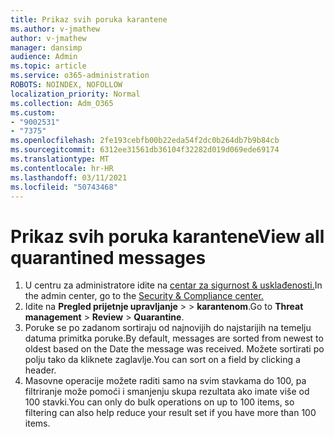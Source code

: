 ```yaml
---
title: Prikaz svih poruka karantene
ms.author: v-jmathew
author: v-jmathew
manager: dansimp
audience: Admin
ms.topic: article
ms.service: o365-administration
ROBOTS: NOINDEX, NOFOLLOW
localization_priority: Normal
ms.collection: Adm_O365
ms.custom:
- "9002531"
- "7375"
ms.openlocfilehash: 2fe193cebfb00b22eda54f2dc0b264db7b9b84cb
ms.sourcegitcommit: 6312ee31561db36104f32282d019d069ede69174
ms.translationtype: MT
ms.contentlocale: hr-HR
ms.lasthandoff: 03/11/2021
ms.locfileid: "50743468"
---
```

# <a name="view-all-quarantined-messages"></a><span data-ttu-id="51157-102">Prikaz svih poruka karantene</span><span class="sxs-lookup"><span data-stu-id="51157-102">View all quarantined messages</span></span>

1. <span data-ttu-id="51157-103">U centru za administratore idite na [centar za sigurnost & usklađenosti.](https://go.microsoft.com/fwlink/p/?linkid=2077143)</span><span class="sxs-lookup"><span data-stu-id="51157-103">In the admin center, go to the [Security & Compliance center.](https://go.microsoft.com/fwlink/p/?linkid=2077143)</span></span>
2. <span data-ttu-id="51157-104">Idite na **Pregled prijetnje upravljanje**  >    >  **karantenom**.</span><span class="sxs-lookup"><span data-stu-id="51157-104">Go to **Threat management** > **Review** > **Quarantine**.</span></span>
3. <span data-ttu-id="51157-105">Poruke se po zadanom sortiraju od najnovijih do najstarijih na temelju datuma primitka poruke.</span><span class="sxs-lookup"><span data-stu-id="51157-105">By default, messages are sorted from newest to oldest based on the Date the message was received.</span></span> <span data-ttu-id="51157-106">Možete sortirati po polju tako da kliknete zaglavlje.</span><span class="sxs-lookup"><span data-stu-id="51157-106">You can sort on a field by clicking a header.</span></span>
4. <span data-ttu-id="51157-107">Masovne operacije možete raditi samo na svim stavkama do 100, pa filtriranje može pomoći i smanjenju skupa rezultata ako imate više od 100 stavki.</span><span class="sxs-lookup"><span data-stu-id="51157-107">You can only do bulk operations on up to 100 items, so filtering can also help reduce your result set if you have more than 100 items.</span></span>
